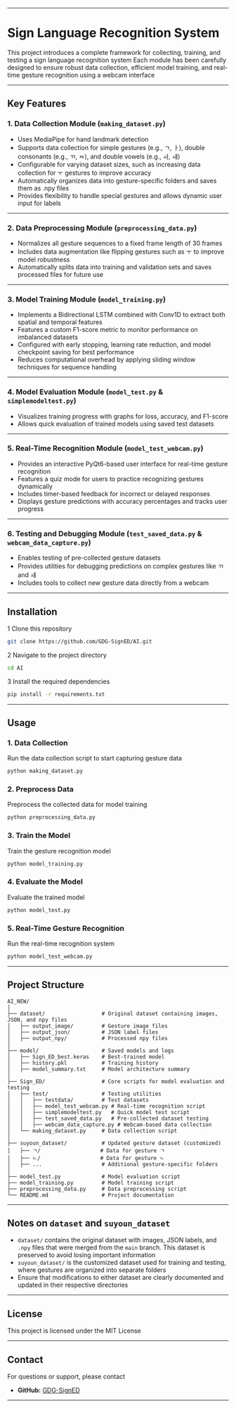 
---

# Sign Language Recognition System

This project introduces a complete framework for collecting, training, and testing a sign language recognition system Each module has been carefully designed to ensure robust data collection, efficient model training, and real-time gesture recognition using a webcam interface

---

## Key Features

### 1. Data Collection Module (`making_dataset.py`)
- Uses MediaPipe for hand landmark detection
- Supports data collection for simple gestures (e.g., ㄱ, ㅏ), double consonants (e.g., ㄲ, ㅆ), and double vowels (e.g., ㅘ, ㅙ)
- Configurable for varying dataset sizes, such as increasing data collection for ㅜ gestures to improve accuracy
- Automatically organizes data into gesture-specific folders and saves them as .npy files
- Provides flexibility to handle special gestures and allows dynamic user input for labels

---

### 2. Data Preprocessing Module (`preprocessing_data.py`)
- Normalizes all gesture sequences to a fixed frame length of 30 frames
- Includes data augmentation like flipping gestures such as ㅜ to improve model robustness
- Automatically splits data into training and validation sets and saves processed files for future use

---

### 3. Model Training Module (`model_training.py`)
- Implements a Bidirectional LSTM combined with Conv1D to extract both spatial and temporal features
- Features a custom F1-score metric to monitor performance on imbalanced datasets
- Configured with early stopping, learning rate reduction, and model checkpoint saving for best performance
- Reduces computational overhead by applying sliding window techniques for sequence handling

---

### 4. Model Evaluation Module (`model_test.py` & `simplemodeltest.py`)
- Visualizes training progress with graphs for loss, accuracy, and F1-score
- Allows quick evaluation of trained models using saved test datasets

---

### 5. Real-Time Recognition Module (`model_test_webcam.py`)
- Provides an interactive PyQt6-based user interface for real-time gesture recognition
- Features a quiz mode for users to practice recognizing gestures dynamically
- Includes timer-based feedback for incorrect or delayed responses
- Displays gesture predictions with accuracy percentages and tracks user progress

---

### 6. Testing and Debugging Module (`test_saved_data.py` & `webcam_data_capture.py`)
- Enables testing of pre-collected gesture datasets
- Provides utilities for debugging predictions on complex gestures like ㄲ and ㅙ
- Includes tools to collect new gesture data directly from a webcam

---

## Installation

1 Clone this repository
   ```bash
   git clone https://github.com/GDG-SignED/AI.git
   ```
2 Navigate to the project directory
   ```bash
   cd AI
   ```
3 Install the required dependencies
   ```bash
   pip install -r requirements.txt
   ```

---

## Usage

### 1. Data Collection
Run the data collection script to start capturing gesture data
```bash
python making_dataset.py
```

### 2. Preprocess Data
Preprocess the collected data for model training
```bash
python preprocessing_data.py
```

### 3. Train the Model
Train the gesture recognition model
```bash
python model_training.py
```

### 4. Evaluate the Model
Evaluate the trained model
```bash
python model_test.py
```

### 5. Real-Time Gesture Recognition
Run the real-time recognition system
```bash
python model_test_webcam.py
```

---

## Project Structure

```
AI_NEW/
│
├── dataset/                  # Original dataset containing images, JSON, and npy files
│   ├── output_image/         # Gesture image files
│   ├── output_json/          # JSON label files
│   ├── output_npy/           # Processed npy files
│
├── model/                    # Saved models and logs
│   ├── Sign_ED_best.keras    # Best-trained model
│   ├── history.pkl           # Training history
│   ├── model_summary.txt     # Model architecture summary
│
├── Sign_ED/                  # Core scripts for model evaluation and testing
│   ├── test/                 # Testing utilities
│   │   ├── testdata/         # Test datasets
│   │   ├── model_test_webcam.py # Real-time recognition script
│   │   ├── simplemodeltest.py   # Quick model test script
│   │   ├── test_saved_data.py   # Pre-collected dataset testing
│   │   ├── webcam_data_capture.py # Webcam-based data collection
│   └── making_dataset.py     # Data collection script
│
├── suyoun_dataset/           # Updated gesture dataset (customized)
│   ├── ㄱ/                   # Data for gesture ㄱ
│   ├── ㄴ/                   # Data for gesture ㄴ
│   ├── ...                   # Additional gesture-specific folders
│
├── model_test.py             # Model evaluation script
├── model_training.py         # Model training script
├── preprocessing_data.py     # Data preprocessing script
└── README.md                 # Project documentation
```

---

## Notes on `dataset` and `suyoun_dataset`

- `dataset/` contains the original dataset with images, JSON labels, and `.npy` files that were merged from the `main` branch. This dataset is preserved to avoid losing important information
- `suyoun_dataset/` is the customized dataset used for training and testing, where gestures are organized into separate folders
- Ensure that modifications to either dataset are clearly documented and updated in their respective directories

---

## License

This project is licensed under the MIT License

---

## Contact

For questions or support, please contact
- **GitHub:** [GDG-SignED](https://github.com/GDG-SignED)

---

